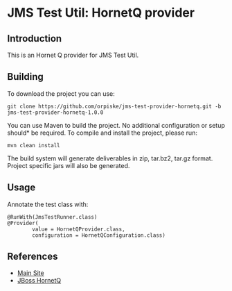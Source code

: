 JMS Test Util: HornetQ provider
============

Introduction
----

This is an Hornet Q provider for JMS Test Util.


Building
----

To download the project you can use:

```
git clone https://github.com/orpiske/jms-test-provider-hornetq.git -b
jms-test-provider-hornetq-1.0.0
```

You can use Maven to build the project. No additional configuration or setup
should* be required. To compile and install the project, please run:

```
mvn clean install
```

The build system will generate deliverables in zip, tar.bz2, tar.gz format.
Project specific jars will also be generated.



Usage
----

Annotate the test class with:

```
@RunWith(JmsTestRunner.class)
@Provider(
        value = HornetQProvider.class,
        configuration = HornetQConfiguration.class)
```

References
----

* [Main Site](http://orpiske.net/)
* [JBoss HornetQ](http://hornetq.jboss.org/)

